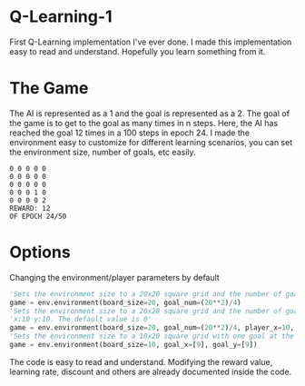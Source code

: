# Q-Learning-1
First Q-Learning implementation I've ever done.
I made this implementation easy to read and understand. Hopefully you learn something from it.

# The Game
The AI is represented as a 1 and the goal is represented as a 2.
The goal of the game is to get to the goal as many times in n steps.
Here, the AI has reached the goal 12 times in a 100 steps in epoch 24.
I made the environment easy to customize for different learning scenarios,
you can set the environment size, number of goals, etc easily.
```
0 0 0 0 0
0 0 0 0 0
0 0 0 0 0
0 0 0 1 0
0 0 0 0 2
REWARD: 12
OF EPOCH 24/50
```

# Options
Changing the environment/player parameters by default
```python
'Sets the environment size to a 20x20 square grid and the number of goals to 100'
game = env.environment(board_size=20, goal_num=(20**2)/4)
'Sets the environment size to a 20x20 square grid and the number of goals to 100 and also sets the player at the coordinates'
'x:10 y:10. The default value is 0'
game = env.environment(board_size=20, goal_num=(20**2)/4, player_x=10, player_y=10)
'Sets the environment size to a 10x20 square grid with one goal at the coordinates x:9 y:9'
game = env.environment(board_size=10, goal_x=[9], goal_y=[9])
```
The code is easy to read and understand. Modifying the reward value, learning rate, discount and others are already documented inside the code.
